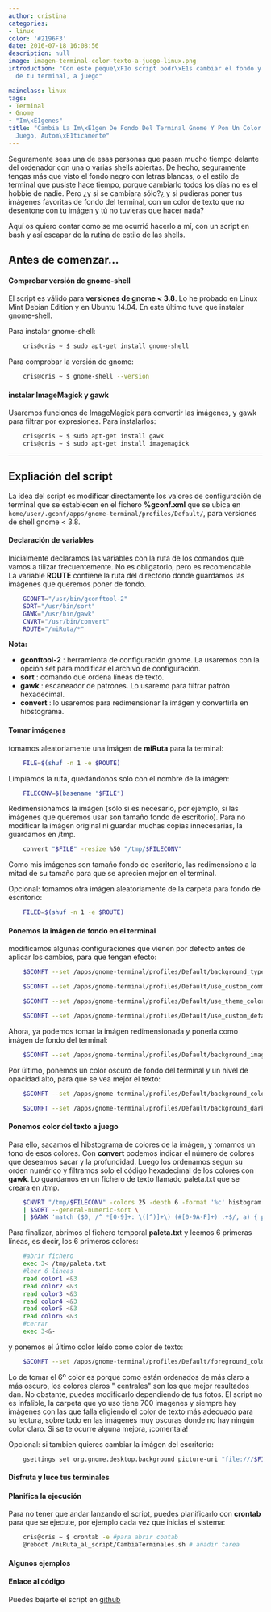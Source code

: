 ```yaml
---
author: cristina
categories:
- linux
color: '#2196F3'
date: 2016-07-18 16:08:56
description: null
image: imagen-terminal-color-texto-a-juego-linux.png
introduction: "Con este peque\xF1o script podr\xE1s cambiar el fondo y color de texto
  de tu terminal, a juego"

mainclass: linux
tags:
- Terminal
- Gnome
- "Im\xE1genes"
title: "Cambia La Im\xE1gen De Fondo Del Terminal Gnome Y Pon Un Color De Texto a
  Juego, Autom\xE1ticamente"
---
```


Seguramente seas una de esas personas que pasan mucho tiempo delante del ordenador con una o varias shells abiertas. De hecho, seguramente tengas más que visto el fondo negro con letras blancas, o el estilo de terminal que pusiste hace tiempo,  porque cambiarlo todos los días no es el hobbie de nadie. Pero ¿y si se cambiara sólo?¿ y si pudieras poner tus imágenes favoritas de fondo del terminal, con un color de texto que no desentone con tu imágen  y tú no tuvieras que hacer nada?

<!--more--><!--ad-->

Aquí os quiero contar como se me ocurrió hacerlo a mí, con un script en bash  y así escapar de la rutina de estilo de las shells.

Antes de comenzar...
-------------

#### Comprobar versión de gnome-shell

El script es válido para **versiones de gnome < 3.8**. Lo he probado en Linux Mint Debian Edition y en Ubuntu 14.04. En este último tuve que instalar gnome-shell.

Para instalar gnome-shell:

```bash
    cris@cris ~ $ sudo apt-get install gnome-shell
```

Para comprobar la versión de gnome:

```bash
    cris@cris ~ $ gnome-shell --version
```

#### instalar ImageMagick y gawk

Usaremos funciones de ImageMagick para convertir las imágenes, y gawk para filtrar por expresiones. Para instalarlos:

```bash
    cris@cris ~ $ sudo apt-get install gawk
    cris@cris ~ $ sudo apt-get install imagemagick
```

-------------

Expliación del script
-------------

La idea del script es modificar directamente los valores de configuración de terminal que se establecen en el fichero **%gconf.xml** que se ubica en `home/user/.gconf/apps/gnome-terminal/profiles/Default/`, para versiones de shell gnome < 3.8.

#### Declaración de variables

Inicialmente declaramos las variables con la ruta de los comandos que vamos a tilizar frecuentemente. No es obligatorio, pero es recomendable. La variable **ROUTE** contiene la ruta del directorio donde guardamos las imágenes que queremos poner de fondo.

```bash
    GCONFT="/usr/bin/gconftool-2"
    SORT="/usr/bin/sort"
    GAWK="/usr/bin/gawk"
    CNVRT="/usr/bin/convert"
    ROUTE="/miRuta/*"
```

**Nota:**

- **gconftool-2** : herramienta de configuración gnome. La usaremos con la opción set para modificar el archivo de configuración.
- **sort** : comando que ordena líneas de texto.
- **gawk** : escaneador de patrones. Lo usaremo para filtrar patrón hexadecimal.
- **convert** : lo usaremos para redimensionar la imágen y convertirla en hibstograma.

#### Tomar imágenes

tomamos aleatoriamente una imágen de **miRuta** para la terminal:

```bash
    FILE=$(shuf -n 1 -e $ROUTE)
```

Limpiamos la ruta, quedándonos solo con el nombre de la imágen:

```bash
    FILECONV=$(basename "$FILE")
```

Redimensionamos la imágen (sólo si es necesario, por ejemplo, si las imágenes que queremos usar son tamaño fondo de escritorio). Para no modificar la imágen original ni guardar muchas copias innecesarias, la guardamos en /tmp.

```bash
    convert "$FILE" -resize %50 "/tmp/$FILECONV"
```

Como mis imágenes son tamaño fondo de escritorio, las redimensiono a la mitad de su tamaño para que se aprecien mejor en el terminal.


 Opcional: tomamos otra imágen aleatoriamente de la carpeta para fondo de escritorio:

```bash
    FILED=$(shuf -n 1 -e $ROUTE)
```

#### Ponemos la imágen de fondo en el terminal

modificamos algunas configuraciones que vienen por defecto antes de aplicar los cambios, para que tengan efecto:

```bash
    $GCONFT --set /apps/gnome-terminal/profiles/Default/background_type --type string "image" #solido por defecto

    $GCONFT --set /apps/gnome-terminal/profiles/Default/use_custom_command --type bool "false"

    $GCONFT --set /apps/gnome-terminal/profiles/Default/use_theme_colors --type bool "false"

    $GCONFT --set /apps/gnome-terminal/profiles/Default/use_custom_default_size --type bool "true"
```

Ahora, ya podemos tomar la imágen redimensionada y ponerla como imágen de fondo del terminal:

```bash
    $GCONFT --set /apps/gnome-terminal/profiles/Default/background_image --type string "/tmp/$FILECONV"
```

Por último, ponemos un color oscuro de fondo del terminal y un nivel de opacidad alto, para que se vea mejor el texto:

```bash
    $GCONFT --set /apps/gnome-terminal/profiles/Default/background_color --type string "#181824243131"

    $GCONFT --set /apps/gnome-terminal/profiles/Default/background_darkness --type float "0.78"
```

#### Ponemos color del texto a juego

Para ello, sacamos el hibstograma de colores de la imágen, y tomamos un tono de esos colores. Con **convert** podemos indicar el número de colores que deseamos sacar y la profundidad. Luego los ordenamos segun su orden numérico y filtramos solo el  código hexadecimal de los colores con **gawk**. Lo guardamos en un fichero de texto llamado paleta.txt que se creara en /tmp.

```bash
    $CNVRT "/tmp/$FILECONV" -colors 25 -depth 6 -format '%c' histogram:info:- \
    | $SORT --general-numeric-sort \
    | $GAWK 'match ($0, /^ *[0-9]+: \([^)]+\) (#[0-9A-F]+) .+$/, a) { print a[1] }' > "/tmp/paleta.txt"
```

Para finalizar, abrimos el fichero temporal **paleta.txt** y leemos  6 primeras líneas, es decir, los 6 primeros colores:

```bash
    #abrir fichero
    exec 3< /tmp/paleta.txt
    #leer 6 lineas
    read color1 <&3
    read color2 <&3
    read color3 <&3
    read color4 <&3
    read color5 <&3
    read color6 <&3
    #cerrar
    exec 3<&-
```

y ponemos el último color leído como color de texto:

```bash
    $GCONFT --set /apps/gnome-terminal/profiles/Default/foreground_color --type string "$color6"
```

Lo de tomar el 6º color es porque como están ordenados de más claro a más oscuro, los colores claros " centrales" son los que mejor resultados dan. No obstante, puedes modificarlo dependiendo de tus fotos. El script no es infalible, la carpeta que yo uso tiene 700 imagenes y siempre hay  imágenes con las que falla eligiendo el color de texto más adecuado para su lectura, sobre todo en las  imágenes muy oscuras  donde no hay ningún color claro. Si se te ocurre alguna mejora, ¡comentala!

 Opcional: si tambien quieres cambiar la imágen del escritorio:

```bash
    gsettings set org.gnome.desktop.background picture-uri "file:///$FILED"
```

#### Disfruta y luce tus terminales

#### Planifica la ejecución
Para no tener que andar lanzando el script, puedes planificarlo con **crontab** para que se ejecute, por ejemplo cada vez que inicias el sistema:

```bash
    cris@cris ~ $ crontab -e #para abrir contab
    @reboot /miRuta_al_script/CambiaTerminales.sh # añadir tarea
```

#### Algunos ejemplos ####

<figure>
<amp-img on="tap:lightbox1" role="button" tabindex="0" layout="responsive" src="/img/imagen-terminal-color-texto-a-juego-linux2.png" alt="imagen-terminal-color-texto-a-juego-linux2" title="Ejemplo 1" width="656px" height="386px" />
</figure>
<figure>
<amp-img on="tap:lightbox1" role="button" tabindex="0" layout="responsive" src="/img/imagen-terminal-color-texto-a-juego-linux3.png" alt="imagen-terminal-color-texto-a-juego-linux2" title="Ejemplo 1" width="650px" height="386px" />
</figure>
<figure>
<amp-img on="tap:lightbox1" role="button" tabindex="0" layout="responsive" src="/img/imagen-terminal-color-texto-a-juego-linux4.png" alt="imagen-terminal-color-texto-a-juego-linux2" title="Ejemplo 1" width="656px" height="385px" />
</figure>
<figure>
<amp-img on="tap:lightbox1" role="button" tabindex="0" layout="responsive" src="/img/imagen-terminal-color-texto-a-juego-linux5.png" alt="imagen-terminal-color-texto-a-juego-linux2" title="Ejemplo 1" width="1003px" height="581px" />
</figure>


#### Enlace al código

Puedes bajarte el script en [github](https://github.com/CristinaHG/My-TerminalsBacgroundSetter "Repositorio My Terminals Background Setter")
